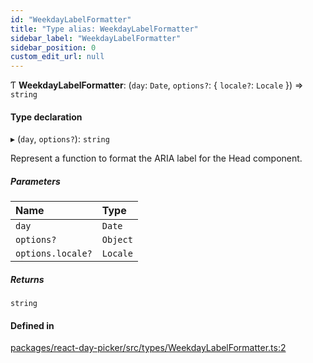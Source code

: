 ```yaml
---
id: "WeekdayLabelFormatter"
title: "Type alias: WeekdayLabelFormatter"
sidebar_label: "WeekdayLabelFormatter"
sidebar_position: 0
custom_edit_url: null
---
```


Ƭ **WeekdayLabelFormatter**: (`day`: `Date`, `options?`: { `locale?`: `Locale`  }) => `string`

#### Type declaration

▸ (`day`, `options?`): `string`

Represent a function to format the ARIA label for the Head component.

##### Parameters

| Name | Type |
| :------ | :------ |
| `day` | `Date` |
| `options?` | `Object` |
| `options.locale?` | `Locale` |

##### Returns

`string`

#### Defined in

[packages/react-day-picker/src/types/WeekdayLabelFormatter.ts:2](https://github.com/gpbl/react-day-picker/blob/b5db746c/packages/react-day-picker/src/types/WeekdayLabelFormatter.ts#L2)

